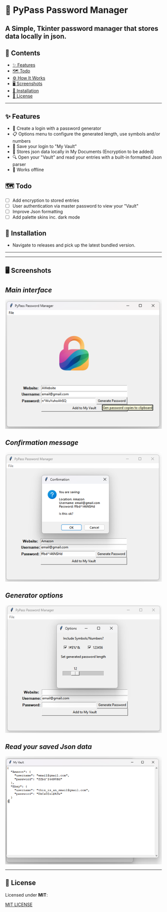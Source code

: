# 🔐 PyPass Password Manager

A Simple, Tkinter  password manager that stores data locally in json.
---

## 📖 Contents
- [✨ Features](#-features)
- [🗺️ Todo](#-roadmap)
- [⚙️ How It Works](#️-how-it-works)
- [🖥️ Screenshots](#️-screenshots)
- [🚀 Installation](#-installation)
- [📜 License](#-license)

---

## ✨ Features
- 🤔 Create a login with a password generator
- 📋 Options menu to configure the generated length, use symbols and/or numbers
- 🔐 Save your login to "My Vault"
- 🔑 Stores json data locally in My Documents (Encryption to be added)
- 🔍 Open your "Vault" and read your entries with a built-in formatted Json parser
- 💾 Works offline

## 🗺️ Todo

- [ ] Add encryption to stored entries
- [ ] User authentication via master password to view your "Vault"
- [ ] Improve Json formatting
- [ ] Add palette skins inc. dark mode

## 🚀 Installation
- Navigate to releases and pick up the latest bundled version.
---

[//]: # (## ⚙️ How It Works TBC) 

[//]: # (Here’s a quick outline of how the password manager works:)

[//]: # ()
[//]: # (1. **Encryption:**  )

[//]: # (   All passwords are stored using **[encryption method]**.  )

[//]: # (2. **Authentication:**  )

[//]: # (   Users authenticate via **[authentication system, e.g., master password]**.  )

[//]: # (3. **Storage:**  )

[//]: # (   Passwords are stored in **[file system ]**.  )

[//]: # (4. **Access Control:**  )

[//]: # (   You can only unlock entries with your **master key**.  )

[//]: # ()
[//]: # (👉 *&#40;more details.&#41;*)

---

## 🖥️ Screenshots 

*Main interface*   
---
![Main Dashboard](/pics/Dashboard.png)  

*Confirmation message*  
---
![Add New Password](/pics/ConfirmationMsg.png)  

*Generator options*   
---
![Set generator options](/pics/SelOptions.png)  
 


*Read your saved Json data*
---
![My Vault](/pics/Vault.png)  


---

## 📄 License
Licensed under **MIT**:


[MIT LICENSE](LICENSE)




